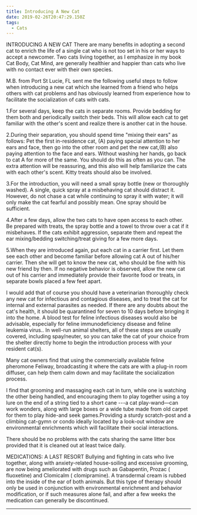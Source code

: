 ```yaml
---
title: Introducing A New Cat
date: 2019-02-26T20:47:29.150Z
tags:
  - Cats
---
```

INTRODUCING A NEW CAT
There are many benefits in adopting a second cat to enrich the life of a single cat who is  not too set in his or her ways to accept a newcomer. Two cats living together, as I emphasize in my book Cat Body, Cat Mind, are generally healthier and happier than cats who live with no contact ever with their own species.

M.B. from Port St Lucie, FL sent me the following useful steps to follow when introducing a new cat which she learned from a friend who helps others with cat problems and has obviously learned from experience how to facilitate the socialization of cats with cats.

1.For several days, keep the cats in separate rooms. Provide bedding for them both and periodically switch their beds. This will allow each cat to get familiar with the other's scent and realize there is another cat in the house.

2.During their separation, you should spend time "mixing their ears" as follows: Pet the first in-residence cat, (A) paying special attention to her ears and face, then go into the other room and pet the new cat,(B) also paying attention to the face and ears. Without washing her hands, go back to cat A for more of the same. You should do this as often as you can. The extra attention will be reassuring, and this also will help familiarize the cats with each other's scent. Kitty treats should also be involved.

3.For the introduction, you will need a small spray bottle (new or thoroughly washed). A single, quick spray at a misbehaving cat should distract it. However, do not chase a cat while continuing to spray it with water; it will only make the cat fearful and possibly mean. One spray should be sufficient.

4.After a few days, allow the two cats to have open access to each other. Be prepared with treats, the spray bottle and a towel to throw over a cat if it misbehaves. If the cats exhibit aggression, separate them and repeat the ear mixing/bedding switching/treat giving for a few more days. 

5.When they are introduced again, put each cat in a carrier first. Let them see each other and become familiar before allowing cat A out of his/her carrier. Then she will get to know the new cat, who should be fine with his new friend by then. If no negative behavior is observed, allow the new cat out of his carrier and immediately provide their favorite food or treats, in separate bowls placed a few feet apart.

I would add that of course you should have a veterinarian thoroughly check any new cat for infectious and contagious diseases, and to treat the cat for internal and external parasites as needed. If there are any doubts about the cat's health, it should be quarantined for seven to 10 days before bringing it into the home. A blood test for feline infectious diseases would also be advisable, especially for feline immunodeficiency disease and feline leukemia virus.. In well-run animal shelters, all of these steps are usually covered, including spay/neuter, so you can take the cat of your choice from the shelter directly home to begin the introduction process with your resident cat(s).

Many cat owners find that using the commercially available feline pheromone Feliway, broadcasting it where the cats are with a plug-in room diffuser, can help them calm down and may facilitate the socialization process.

I find that grooming and massaging each cat in turn, while one is watching the other being handled, and encouraging them to play together using a toy lure on the end of a string tied to a short cane ---a cat play-wand—can work wonders, along with large boxes or a wide tube made from old carpet for them to play hide-and seek games.Providing a sturdy scratch-post and a climbing cat-gymn or condo ideally located by a look-out window are environmental enrichments which will facilitate their social interactions.

There should be no problems with the cats sharing the same litter box provided that it is cleaned out at least twice daily.

MEDICATIONS: A LAST RESORT Bullying and fighting in cats who live together, along with anxiety-related house-soiling and excessive grooming, are now being ameliorated with drugs such as Gabapentin,  Prozac ( fluoxetine)  and Clomicalm ( clomipramine). A transdermal cream is rubbed into the inside of the ear of both animals. But this type of therapy should only be used in conjunction with environmental enrichment and behavior modification, or if such measures alone fail, and after a few weeks the medication can generally be discontinued.




*************************************************************
